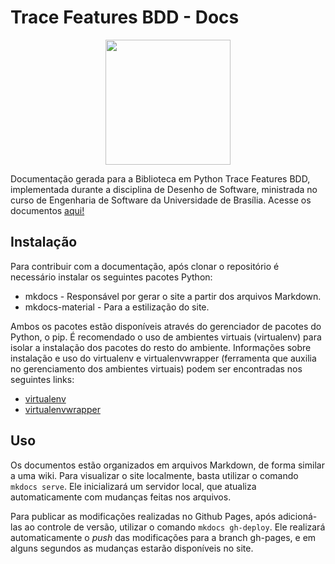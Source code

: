# Trace Features BDD - Docs

<p align="center">
  <img src="https://trace-features-bdd.github.io/trace_feature_docs/img/mini-logo.png" width="200px" height="200px"/></p>

Documentação gerada para a Biblioteca em Python Trace Features BDD, implementada durante a disciplina de Desenho de Software, ministrada no curso de Engenharia de Software da Universidade de Brasília. Acesse os documentos [aqui!](https://BDD-OperationalProfile.github.io/trace_feature_docs/)

## Instalação
Para contribuir com a documentação, após clonar o repositório é necessário instalar os seguintes pacotes Python:
* mkdocs - Responsável por gerar o site a partir dos arquivos Markdown.
* mkdocs-material - Para a estilização do site.

Ambos os pacotes estão disponíveis através do gerenciador de pacotes do Python, o pip. É recomendado o uso de ambientes virtuais (virtualenv) para isolar a instalação dos pacotes do resto do ambiente. Informações sobre instalação e uso do virtualenv e virtualenvwrapper (ferramenta que auxilia no gerenciamento dos ambientes virtuais) podem ser encontradas nos seguintes links:
* [virtualenv](https://virtualenv.pypa.io/en/stable/installation/)
* [virtualenvwrapper](https://virtualenvwrapper.readthedocs.io/en/latest/install.html/)

## Uso
Os documentos estão organizados em arquivos Markdown, de forma similar a uma wiki. Para visualizar o site localmente, basta utilizar o comando `mkdocs serve`. Ele inicializará um servidor local, que atualiza automaticamente com mudanças feitas nos arquivos.

Para publicar as modificações realizadas no Github Pages, após adicioná-las ao controle de versão, utilizar o comando `mkdocs gh-deploy`. Ele realizará automaticamente o _push_ das modificações para a branch gh-pages, e em alguns segundos as mudanças estarão disponíveis no site.
